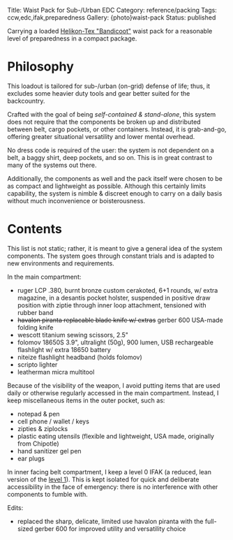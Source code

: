 Title: Waist Pack for Sub-/Urban EDC
Category: reference/packing
Tags: ccw,edc,ifak,preparedness
Gallery: {photo}waist-pack
Status: published

Carrying a loaded [Helikon-Tex "Bandicoot"](https://www.helikon-tex.us/bandicoot-waist-pack-cordura.html) waist pack for a reasonable level of preparedness in a compact package.

# Philosophy 

This loadout is tailored for sub-/urban (on-grid) defense of life; thus, it excludes some heavier duty tools and gear better suited for the backcountry.

Crafted with the goal of being *self-contained & stand-alone*, this system does not require that the components be broken up and distributed between belt, cargo pockets, or other containers. Instead, it is grab-and-go, offering greater situational versatility and lower mental overhead. 

No dress code is required of the user: the system is not dependent on a belt, a baggy shirt, deep pockets, and so on. This is in great contrast to many of the systems out there. 

Additionally, the components as well and the pack itself were chosen to be as compact and lightweight as possible. Although this certainly limits capability, the system is nimble & discreet enough to carry on a daily basis without much inconvenience or boisterousness. 

# Contents

This list is not static; rather, it is meant to give a general idea of the system components. The system goes through constant trials and is adapted to new environments and requirements. 

In the main compartment:

- ruger LCP .380, burnt bronze custom cerakoted, 6+1 rounds, w/ extra magazine, in a desantis pocket holster, suspended in positive draw position with ziptie through inner loop attachment, tensioned with rubber band
- <span style="text-decoration: line-through;">havalon piranta replacable blade knife w/ extras</span> gerber 600 USA-made folding knife 
- wescott titanium sewing scissors, 2.5"
- folomov 18650S 3.9", ultralight (50g), 900 lumen, USB rechargeable flashlight w/ extra 18650 battery
- niteize flashlight headband (holds folomov)
- scripto lighter
- leatherman micra multitool

Because of the visibility of the weapon, I avoid putting items that are used daily or otherwise regularly accessed  in the main compartment. Instead, I keep miscellaneous items in the outer pocket, such as:

- notepad & pen
- cell phone / wallet / keys
- zipties & ziplocks
- plastic eating utensils (flexible and lightweight, USA made, originally from Chipotle)
- hand sanitizer gel pen
- ear plugs

In inner facing belt compartment, I keep a level 0 IFAK (a reduced, lean version of the [level 1](/level-1-first-aid-kit.html)). This is kept isolated for quick and deliberate accessibility in the face of emergency: there is no interference with other components to fumble with. 

Edits: 
- replaced the sharp, delicate, limited use havalon piranta with the full-sized gerber 600 for improved utility and versatility choice 
